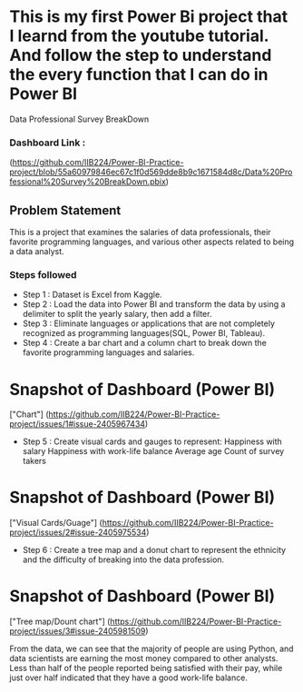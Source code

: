 
# This is my first Power Bi project that I learnd from the youtube tutorial. And follow the step to understand the every function that I can do in Power BI

Data Professional Survey BreakDown

### Dashboard Link : 
(https://github.com/IIB224/Power-BI-Practice-project/blob/55a60979846ec67c1f0d569dde8b9c1671584d8c/Data%20Professional%20Survey%20BreakDown.pbix)

## Problem Statement
This is a project that examines the salaries of data professionals, their favorite programming languages, and various other aspects related to being a data analyst.

### Steps followed 
- Step 1 : Dataset is Excel from Kaggle. 
- Step 2 : Load the data into Power BI and transform the data by using a delimiter to split the yearly salary, then add a filter.
- Step 3 : Eliminate languages or applications that are not completely recognized as programming languages(SQL, Power BI, Tableau).
- Step 4 : Create a bar chart and a column chart to break down the favorite programming languages and salaries.
# Snapshot of Dashboard (Power BI) 
["Chart"] (https://github.com/IIB224/Power-BI-Practice-project/issues/1#issue-2405967434)
- Step 5 : Create visual cards and gauges to represent:
Happiness with salary
Happiness with work-life balance
Average age
Count of survey takers
# Snapshot of Dashboard (Power BI) 
["Visual Cards/Guage"] (https://github.com/IIB224/Power-BI-Practice-project/issues/2#issue-2405975534)
- Step 6 : Create a tree map and a donut chart to represent the ethnicity and the difficulty of breaking into the data profession.
# Snapshot of Dashboard (Power BI) 
["Tree map/Dount chart"] (https://github.com/IIB224/Power-BI-Practice-project/issues/3#issue-2405981509)


From the data, we can see that the majority of people are using Python, and data scientists are earning the most money compared to other analysts. 
Less than half of the people reported being satisfied with their pay, while just over half indicated that they have a good work-life balance.



